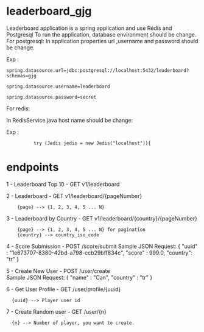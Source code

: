 # leaderboard_gjg

Leaderboard application is a spring application and use Redis and Postgresql
To run the application, database environment should be change.
For postgresql:
  In application.properties url ,username and password should be change.
  
  Exp : 
  
    spring.datasource.url=jdbc:postgresql://localhost:5432/leaderboard?schemas=gjg

    spring.datasource.username=leaderboard

    spring.datasource.password=secret
    
For redis:

  In RedisService.java host name should be change:
  
  Exp : 
    
              try (Jedis jedis = new Jedis("localhost")){


# endpoints

1  -  Leaderboard Top 10     - GET v1/leaderboard

2 -   Leaderboard            - GET v1/leaderboard/{pageNumber}

        {page} --> {1, 2, 3, 4, 5 ... N} 
        
3 -   Leaderboard by Country - GET v1/leaderboard/{country}/{pageNumber}

        {page} --> {1, 2, 3, 4, 5 ... N} for pagination
        {country} --> country_iso_code
        
4 - Score Submission     - POST /score/submit 
        Sample JSON Request:
          { "uuid" : "1e673707-8380-42bd-a798-ccb29bff834c", "score" : 999.0, "country": "tr" }
      
5 - Create New User      - POST /user/create    
        Sample JSON Request:
          { "name" : "Can", "country" : "tr" }

6 - Get User Profile - GET /user/profile/{uuid}

      {uuid} --> Player user id

7 - Create Random user - GET /user/{n}

      {n} --> Number of player, you want to create.
